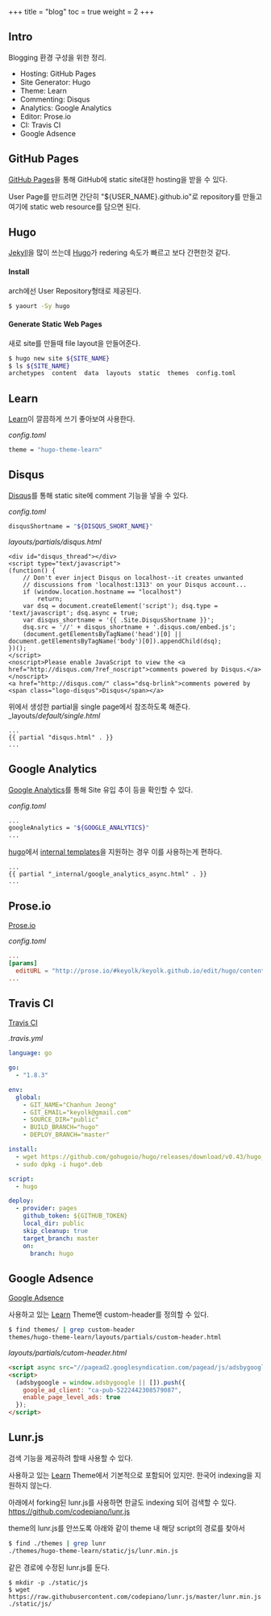 +++
title  = "blog"
toc    = true
weight = 2
+++

## Intro
Blogging 환경 구성을 위한 정리.

- Hosting: GitHub Pages
- Site Generator: Hugo
- Theme: Learn
- Commenting: Disqus
- Analytics: Google Analytics
- Editor: Prose.io
- CI: Travis CI
- Google Adsence

## GitHub Pages

[GitHub Pages](https://pages.github.com/)을 통해 GitHub에 static site대한 hosting을 받을 수 있다.

User Page를 만드려면 간단히 "${USER_NAME}.github.io"로 repository를 만들고 여기에 static web resource를 담으면 된다.

## Hugo

[Jekyll](https://jekyllrb.com/)을 많이 쓰는데 [Hugo](https://gohugo.io/)가 redering 속도가 빠르고 보다 간편한것 같다.

#### Install

arch에선 User Repository형태로 제공된다.

```bash
$ yaourt -Sy hugo
```

#### Generate Static Web Pages

새로 site를 만들때 file layout을 만들어준다.

```bash
$ hugo new site ${SITE_NAME}
$ ls ${SITE_NAME}
archetypes  content  data  layouts  static  themes  config.toml
```

## Learn

[Learn](https://matcornic.github.io/hugo-learn-doc/basics/what-is-this-hugo-theme/)이 깔끔하게 쓰기 좋아보여 사용한다.

_config.toml_
```bash
theme = "hugo-theme-learn"
```

## Disqus

[Disqus](https://disqus.com/)를 통해 static site에 comment 기능을 넣을 수 있다.

_config.toml_
```bash
disqusShortname = "${DISQUS_SHORT_NAME}"
```

_layouts/partials/disqus.html_
```
<div id="disqus_thread"></div>
<script type="text/javascript">
(function() {
    // Don't ever inject Disqus on localhost--it creates unwanted
    // discussions from 'localhost:1313' on your Disqus account...
    if (window.location.hostname == "localhost")
        return;
    var dsq = document.createElement('script'); dsq.type = 'text/javascript'; dsq.async = true;
    var disqus_shortname = '{{ .Site.DisqusShortname }}';
    dsq.src = '//' + disqus_shortname + '.disqus.com/embed.js';
    (document.getElementsByTagName('head')[0] || document.getElementsByTagName('body')[0]).appendChild(dsq);
})();
</script>
<noscript>Please enable JavaScript to view the <a href="http://disqus.com/?ref_noscript">comments powered by Disqus.</a></noscript>
<a href="http://disqus.com/" class="dsq-brlink">comments powered by <span class="logo-disqus">Disqus</span></a>
```

위에서 생성한 partial을 single page에서 참조하도록 해준다.
_layouts/_default/single.html_
```
...
{{ partial "disqus.html" . }}
...
```

## Google Analytics

[Google Analytics](https://www.google.com/analytics/)를 통해 Site 유입 추이 등을 확인할 수 있다.

_config.toml_
```bash
...
googleAnalytics = "${GOOGLE_ANALYTICS}"
...
```

[hugo](https://gohugo.io)에서 [internal templates](https://gohugo.io/templates/internal/)을 지원하는 경우 이를 사용하는게 편하다.

```
...
{{ partial "_internal/google_analytics_async.html" . }}
...
```

## Prose.io

[Prose.io](http://prose.io/)

_config.toml_
```toml
...
[params]
  editURL = "http://prose.io/#keyolk/keyolk.github.io/edit/hugo/content/"
...
```

## Travis CI

[Travis CI](travis-ci.org)

_.travis.yml_
```yaml
language: go

go:
  - "1.8.3"

env:
  global:
    - GIT_NAME="Chanhun Jeong"
    - GIT_EMAIL="keyolk@gmail.com"
    - SOURCE_DIR="public"
    - BUILD_BRANCH="hugo"
    - DEPLOY_BRANCH="master"

install:
  - wget https://github.com/gohugoio/hugo/releases/download/v0.43/hugo_0.43_Linux-64bit.deb
  - sudo dpkg -i hugo*.deb

script:
  - hugo

deploy:
  - provider: pages
    github_token: ${GITHUB_TOKEN}
    local_dir: public
    skip_cleanup: true
    target_branch: master
    on:
      branch: hugo
```

## Google Adsence
[Google Adsence](https://www.google.com/adsense)

사용하고 있는 
[Learn](https://matcornic.github.io/hugo-learn-doc/basics/what-is-this-hugo-theme/) Theme엔 custom-header를 정의할 수 있다.

```bash
$ find themes/ | grep custom-header
themes/hugo-theme-learn/layouts/partials/custom-header.html
```

_layouts/partials/cutom-header.html_
```html
<script async src="//pagead2.googlesyndication.com/pagead/js/adsbygoogle.js"></script>
<script>
  (adsbygoogle = window.adsbygoogle || []).push({
    google_ad_client: "ca-pub-5222442308579087",
    enable_page_level_ads: true
  });
</script>
```

## Lunr.js
검색 기능을 제공하려 할때 사용할 수 있다.

사용하고 있는 
[Learn](https://matcornic.github.io/hugo-learn-doc/basics/what-is-this-hugo-theme/) Theme에서 기본적으로 포함되어 있지만. 한국어 indexing을 지원하지 않는다.

아래에서 forking된 lunr.js를 사용하면 한글도 indexing 되어 검색할 수 있다.
https://github.com/codepiano/lunr.js

theme의 lunr.js를 안쓰도록 아래와 같이 theme 내 해당 script의 경로를 찾아서

```bash
$ find ./themes | grep lunr
./themes/hugo-theme-learn/static/js/lunr.min.js
```

같은 경로에 수정된 lunr.js를 둔다.
```
$ mkdir -p ./static/js
$ wget https://raw.githubusercontent.com/codepiano/lunr.js/master/lunr.min.js ./static/js/
```
